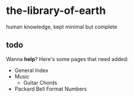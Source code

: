 # the-library-of-earth
human knowledge, kept minimal but complete

## todo
Wanna **help**?
Here's some pages that need added:

- General Index
- Music
    - Guitar Chords
- Packard Bell Format Numbers
